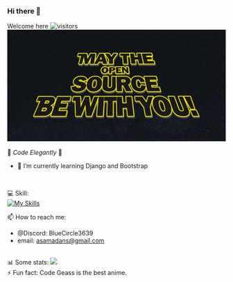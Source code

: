 ### Hi there 👋 <br>
Welcome here ![visitors](https://visitor-badge.glitch.me/badge?page_id=SAMAD101) <br>
<img src="https://github.com/SAMAD101/SAMAD101/blob/main/May-the-Open-Source-be-with-you-768x391.jpg"> <br>
<!--
**SAMAD101/SAMAD101** is a ✨ _special_ ✨ repository because its `README.md` (this file) appears on your GitHub profile.
-->
💙 _Code Elegantly_ 💙


<!-- - 🔭 I’m currently working on .. -->
- 🌱 I’m currently learning Django and Bootstrap
<br>

<!-- - 👯 I’m looking to collaborate on ... -->
<!-- - 🤔 I’m looking for help with ... -->
💻 Skill:<br>
[![My Skills](https://skillicons.dev/icons?i=python,c,html,java,django,bootstrap)](https://skillicons.dev) <br>

📫 How to reach me: 
- @Discord: BlueCircle3639
- email: asamadans@gmail.com
<br>
📊 Some stats:
<img height="180em" src="https://github-readme-stats.vercel.app/api?username=SAMAD101&show_icons=true&hide_border=true&&count_private=true&include_all_commits=true" /> <br>
⚡ Fun fact: Code Geass is the best anime.<br>
